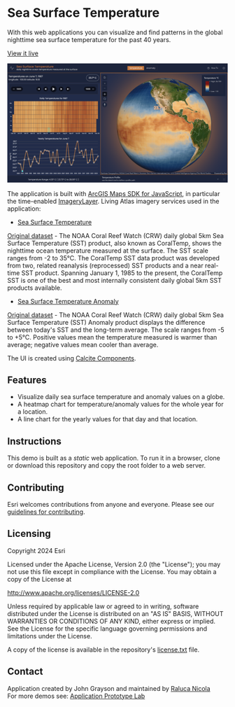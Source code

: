 # Sea Surface Temperature

With this web applications you can visualize and find patterns in the global nighttime sea surface temperature for the past 40 years.

[View it live](https://geoxc-apps2.bd.esri.com/LivingAtlas/SeaSurfaceTemperature/index.html)

[![](./assets/screenshot.png)](https://geoxc-apps2.bd.esri.com/LivingAtlas/SeaSurfaceTemperature/index.html)

The application is built with [ArcGIS Maps SDK for JavaScript](https://developers.arcgis.com/javascript/latest/api-reference/), in particular the time-enabled [ImageryLayer](https://developers.arcgis.com/javascript/latest/api-reference/esri-layers-ImageryLayer.html). Living Atlas imagery services used in the application:

- [Sea Surface Temperature](https://www.arcgis.com/home/item.html?id=100a26c4d15445ffadab0d04e536b9c1)

[Original dataset](https://coralreefwatch.noaa.gov/product/5km/index_5km_sst.php) - The NOAA Coral Reef Watch (CRW) daily global 5km Sea Surface Temperature (SST) product, also known as CoralTemp, shows the nighttime ocean temperature measured at the surface. The SST scale ranges from -2 to 35°C. The CoralTemp SST data product was developed from two, related reanalysis (reprocessed) SST products and a near real-time SST product. Spanning January 1, 1985 to the present, the CoralTemp SST is one of the best and most internally consistent daily global 5km SST products available.

- [Sea Surface Temperature Anomaly](https://www.arcgis.com/home/item.html?id=fa166ee5a22e449bba49a3315263af69)

[Original dataset](https://coralreefwatch.noaa.gov/product/5km/index_5km_ssta.php) - The NOAA Coral Reef Watch (CRW) daily global 5km Sea Surface Temperature (SST) Anomaly product displays the difference between today's SST and the long-term average. The scale ranges from -5 to +5°C. Positive values mean the temperature measured is warmer than average; negative values mean cooler than average.

The UI is created using [Calcite Components](https://developers.arcgis.com/calcite-design-system/components/).

## Features

- Visualize daily sea surface temperature and anomaly values on a globe.
- A heatmap chart for temperature/anomaly values for the whole year for a location.
- A line chart for the yearly values for that day and that location.

## Instructions

This demo is built as a _static_ web application. To run it in a browser, clone or download this repository and copy the root folder to a web server.

## Contributing

Esri welcomes contributions from anyone and everyone. Please see our [guidelines for contributing](https://github.com/esri/contributing).

## Licensing

Copyright 2024 Esri

Licensed under the Apache License, Version 2.0 (the "License");
you may not use this file except in compliance with the License.
You may obtain a copy of the License at

http://www.apache.org/licenses/LICENSE-2.0

Unless required by applicable law or agreed to in writing, software
distributed under the License is distributed on an "AS IS" BASIS,
WITHOUT WARRANTIES OR CONDITIONS OF ANY KIND, either express or implied.
See the License for the specific language governing permissions and
limitations under the License.

A copy of the license is available in the repository's [license.txt](./LICENSE.txt) file.

## Contact

Application created by John Grayson and maintained by [Raluca Nicola](rnicola@esri.com) \
For more demos see: [Application Prototype Lab](https://apl.esri.com/)
